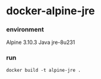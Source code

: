 # docker-alpine-jre

### environment
Alpine 3.10.3
Java jre-8u231

### run
```
docker build -t alpine-jre .
```

